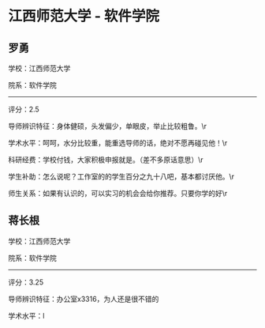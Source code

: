 # 江西师范大学 - 软件学院

## 罗勇

学校：江西师范大学

院系：软件学院

* * *

评分：2.5

导师辨识特征：身体健硕，头发偏少，单眼皮，举止比较粗鲁。\r

学术水平：呵呵，水分比较重，能重选导师的话，绝对不愿再碰见他！\r

科研经费：学校付钱，大家积极申报就是。（差不多原话意思）\r

学生补助：怎么说呢？工作室的的学生百分之九十八吧，基本都讨厌他。\r

师生关系：如果有认识的，可以实习的机会会给你推荐。只要你学的好\r

## 蒋长根

学校：江西师范大学

院系：软件学院

* * *

评分：3.25

导师辨识特征：办公室x3316，为人还是很不错的

学术水平：l